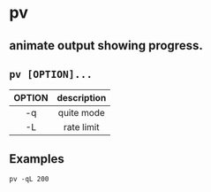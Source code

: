 # pv

animate output showing progress.
---

` pv [OPTION]... `
---

| **OPTION** | description |
|:---:|:---:|
| -q | quite mode |
| -L | rate limit |

## Examples
` pv -qL 200 `
